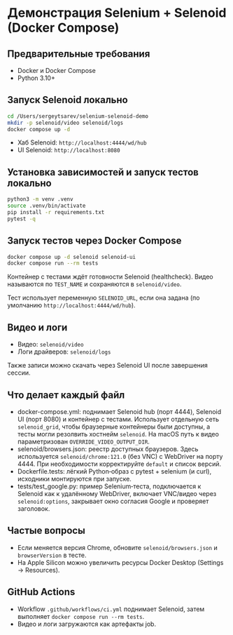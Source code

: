 # Демонстрация Selenium + Selenoid (Docker Compose)

## Предварительные требования
- Docker и Docker Compose
- Python 3.10+

## Запуск Selenoid локально
```bash
cd /Users/sergeytsarev/selenium-selenoid-demo
mkdir -p selenoid/video selenoid/logs
docker compose up -d
```

- Хаб Selenoid: `http://localhost:4444/wd/hub`
- UI Selenoid: `http://localhost:8080`

## Установка зависимостей и запуск тестов локально
```bash
python3 -m venv .venv
source .venv/bin/activate
pip install -r requirements.txt
pytest -q
```

## Запуск тестов через Docker Compose
```bash
docker compose up -d selenoid selenoid-ui
docker compose run --rm tests
```

Контейнер с тестами ждёт готовности Selenoid (healthcheck). Видео называются по `TEST_NAME` и сохраняются в `selenoid/video`.

Тест использует переменную `SELENOID_URL`, если она задана (по умолчанию `http://localhost:4444/wd/hub`).

## Видео и логи
- Видео: `selenoid/video`
- Логи драйверов: `selenoid/logs`

Также записи можно скачать через Selenoid UI после завершения сессии.

## Что делает каждый файл
- docker-compose.yml: поднимает Selenoid hub (порт 4444), Selenoid UI (порт 8080) и контейнер с тестами. Использует отдельную сеть `selenoid_grid`, чтобы браузерные контейнеры были доступны, а тесты могли резолвить хостнейм `selenoid`. На macOS путь к видео параметризован `OVERRIDE_VIDEO_OUTPUT_DIR`.
- selenoid/browsers.json: реестр доступных браузеров. Здесь используется `selenoid/chrome:121.0` (без VNC) с WebDriver на порту 4444. При необходимости корректируйте `default` и список версий.
- Dockerfile.tests: лёгкий Python‑образ с pytest + selenium (и curl), исходники монтируются при запуске.
- tests/test_google.py: пример Selenium‑теста, подключается к Selenoid как к удалённому WebDriver, включает VNC/видео через `selenoid:options`, закрывает окно согласия Google и проверяет заголовок.

## Частые вопросы
- Если меняется версия Chrome, обновите `selenoid/browsers.json` и `browserVersion` в тесте.
- На Apple Silicon можно увеличить ресурсы Docker Desktop (Settings → Resources).

## GitHub Actions
- Workflow `.github/workflows/ci.yml` поднимает Selenoid, затем выполняет `docker compose run --rm tests`.
- Видео и логи загружаются как артефакты job.
